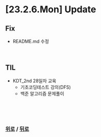 # [23.2.6.Mon] Update

## Fix
* README.md 수정


<br>

## TIL
* KDT_2nd 28일차 교육
  * 기초코딩테스트 강의(DFS)
  * 백준 알고리즘 문제풀이
  


<br>

<br>

<br>

### [위로](#2326mon-update) / [뒤로](/Update/README.md/#update)